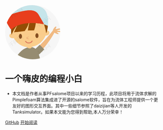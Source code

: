 <img width="180px" style="border-radius: 50%" bor src="boy.jfif">

# 一个嗨皮的编程小白

- 本文档是作者从事PFsalome项目以来的学习历程，此项目将用于流体求解的Pimplefoam算法集成进了开源的salome软件，旨在为流体工程师提供一个更友好的图形交互界面。其中一些细节参照了daizijian等人开发的Tanksimulator。如果本文能为您得到帮助,本人万分荣幸！

<!-- [![stars](https://badgen.net/github/stars/Q-Angelo/Nodejs-Roadmap?icon=github&color=4ab8a1)](https://github.com/Q-Angelo/Nodejs-Roadmap) [![forks](https://badgen.net/github/forks/Q-Angelo/Nodejs-Roadmap?icon=github&color=4ab8a1)](https://github.com/Q-Angelo/Nodejs-Roadmap) -->

[GitHub](<https://github.com/leoxiaoyuan?tab=repositories>)
[开始阅读](?id=使用方法)

